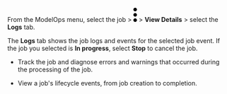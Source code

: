 From the ModelOps menu, select the job > ![kebab menu](Images/zsz1597101912145.svg) > **View Details** > select the **Logs** tab.

The **Logs** tab shows the job logs and events for the selected job event. If the job you selected is **In progress**, select **Stop** to cancel the job.

-   Track the job and diagnose errors and warnings that occurred during the processing of the job.


-   View a job's lifecycle events, from job creation to completion.


